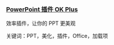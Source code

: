 <h3><a href="https://wwqn.lanzoul.com/ioJPc0q1rb2d">PowerPoint 插件 OK Plus</a> </h3>

效率插件，让你的 PPT 更美观

关键词：PPT，美化，插件，Office，加载项
 
